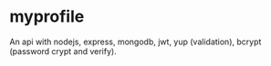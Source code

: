 # myprofile

An api with nodejs, express, mongodb, jwt, yup (validation), bcrypt (password crypt and verify).
